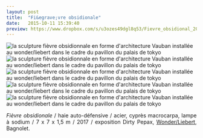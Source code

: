 ```yaml
---
layout: post
title:  "Fi&egrave;vre obsidionale"
date:   2015-10-11 15:39:40
preview: https://www.dropbox.com/s/u3ozes49dgl8q53/Fievre_obsidional_2017_preview.jpg?raw=1
---
```


<img src="https://www.dropbox.com/s/owgjugii4zjpsv2/Fievre_obsidionale_2017_vue%20basse.jpg?raw=1" alt="la sculpture fi&egrave;vre obsidionnale en forme d'architecture Vauban install&eacute;e au wonder/liebert dans le cadre du pavillon du palais de tokyo">

<img src="https://www.dropbox.com/s/j9ti65zijk6djfa/Fievre_obsidional_2017_vue_mi-hauteur.jpg?raw=1" alt="la sculpture fi&egrave;vre obsidionnale en forme d'architecture Vauban install&eacute;e au wonder/liebert dans le cadre du pavillon du palais de tokyo"> 

<img src="https://www.dropbox.com/s/c6bewfpfbuvcv5w/Fievre_obsidionale_2017_vue_aerienne.jpg?raw=1" alt="la sculpture fi&egrave;vre obsidionnale en forme d'architecture Vauban install&eacute;e au wonder/liebert dans le cadre du pavillon du palais de tokyo">

<img src="https://www.dropbox.com/s/nxyxqavafuxaxnq/Fievre_obsidionale_2017_nuit.jpg?raw=1" alt="la sculpture fi&egrave;vre obsidionnale en forme d'architecture Vauban install&eacute;e au wonder/liebert dans le cadre du pavillon du palais de tokyo">

<img src="https://www.dropbox.com/s/ln106ri1ofuq27x/Fievre_obsidionale_2017_vue%20haut%20_nuit.jpg?raw=1" alt="la sculpture fi&egrave;vre obsidionnale en forme d'architecture Vauban install&eacute;e au wonder/liebert dans le cadre du pavillon du palais de tokyo">

<p style="text-align:justify">
<span style="font-style: italic;">Fi&egrave;vre obsidionale</span> / haie auto-d&eacute;fensive / acier, cypr&egrave;s macrocarpa, lampe &agrave; sodium / 7 x 7 x 1,5 m / 2017 / exposition Dirty Pepax, <a href="#" onclick='window.open("https://www.facebook.com/wonder.st.ouen");return false;'>Wonder/Liebert</a>, Bagnolet.
</p>


